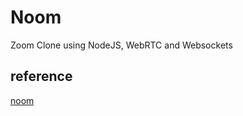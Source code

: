 # Noom

Zoom Clone using NodeJS, WebRTC and Websockets

## reference
[noom](https://nomadcoders.co/noom/)